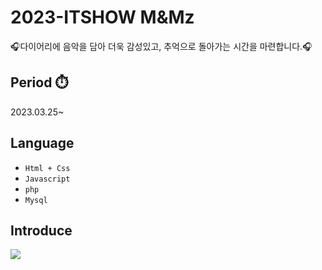 # 2023-ITSHOW M&Mz
🎧다이어리에 음악을 담아 더욱 감성있고, 추억으로 돌아가는 시간을 마련합니다.🎧<br>

## Period ⏱️
2023.03.25~ 

## Language
- ```Html + Css```
- ```Javascript```
- ```php```
- ```Mysql```

## Introduce
<img src = "https://user-images.githubusercontent.com/108276366/227950858-4c92b062-7609-4a56-924a-d712bdd15770.png">

